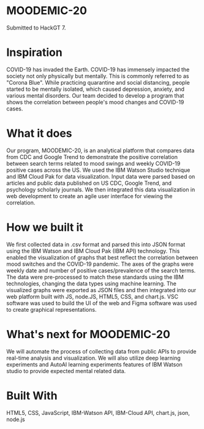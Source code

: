 # MOODEMIC-20


Submitted to HackGT 7.


# Inspiration

COVID-19 has invaded the Earth. COVID-19 has immensely impacted the society not only physically but mentally. This is commonly referred to as "Corona Blue". While practicing quarantine and social distancing, people started to be mentally isolated, which caused depression, anxiety, and various mental disorders. Our team decided to develop a program that shows the correlation between people's mood changes and COVID-19 cases.

# What it does

Our program, MOODEMIC-20, is an analytical platform that compares data from CDC and Google Trend to demonstrate the positive correlation between search terms related to mood swings and weekly COVID-19 positive cases across the US. We used the IBM Watson Studio technique and IBM Cloud Pak for data visualization. Input data were parsed based on articles and public data published on US CDC, Google Trend, and psychology scholarly journals. We then integrated this data visualization in web development to create an agile user interface for viewing the correlation.

# How we built it

We first collected data in .csv format and parsed this into JSON format using the IBM Watson and IBM Cloud Pak (IBM API) technology. This enabled the visualization of graphs that best reflect the correlation between mood switches and the COVID-19 pandemic. The axes of the graphs were weekly date and number of positive cases/prevalence of the search terms. The data were pre-processed to match these standards using the IBM technologies, changing the data types using machine learning. The visualized graphs were exported as JSON files and then integrated into our web platform built with JS, node.JS, HTML5, CSS, and chart.js. VSC software was used to build the UI of the web and Figma software was used to create graphical representations.

# What's next for MOODEMIC-20

We will automate the process of collecting data from public APIs to provide real-time analysis and visualization. We will also utilize deep learning experiments and AutoAI learning experiments features of IBM Watson studio to provide expected mental related data.

# Built With

HTML5, CSS, JavaScript, IBM-Watson API, IBM-Cloud API, chart.js, json, node.js
